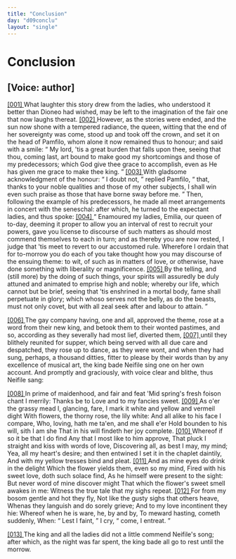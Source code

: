 ```yaml
---
title: "Conclusion"
day: "d09conclu"
layout: "single"
---
```

<div id="d09conclu" type="conclusion" who="author">
 <h1>
  Conclusion
 </h1>
 <p>
  <h2>
   [Voice: author]
  </h2>
 </p>
 <p>
  <a href="{{ site.baseurl }}itDecameron/d09conclu#p09970001" id="p09970001">
   [001]
  </a>
  What laughter this story drew from the ladies, who understood it
 better than Dioneo had wished, may be left to the imagination of
 the fair one that now laughs thereat.
  <a href="{{ site.baseurl }}itDecameron/d09conclu#p09970002" id="p09970002">
   [002]
  </a>
  However, as the stories were
 ended, and the sun now shone with a tempered radiance, the queen,
 witting that the end of her sovereignty was come, stood up and took
 off the crown, and set it on the head of Pamfilo, whom alone it now
 remained thus to honour; and said with a smile:
  <q direct="unspecified">
   My lord, 'tis
 a great burden that falls upon thee, seeing that thou, coming last, art
 bound to make good my shortcomings and those of my predecessors;
 which God give thee grace to accomplish, even as He has given me
 grace to make thee king.
  </q>
  <a href="{{ site.baseurl }}itDecameron/d09conclu#p09970003" id="p09970003">
   [003]
  </a>
  With gladsome acknowledgment of the
 honour:
  <q direct="unspecified">
   I doubt not,
  </q>
  replied Pamfilo,
  <q direct="unspecified">
   that, thanks to your
 noble qualities and those of my other subjects, I shall win even such
 praise as those that have borne sway before me.
  </q>
  Then, following
 the example of his predecessors, he made all meet arrangements in
 concert with the seneschal: after which, he turned to the expectant
 ladies, and thus spoke:
  <a href="{{ site.baseurl }}itDecameron/d09conclu#p09970004" id="p09970004">
   [004]
  </a>
  <q direct="unspecified">
   Enamoured my ladies, Emilia, our queen
 of to-day, deeming it proper to allow you an interval of rest to recruit
 your powers, gave you license to discourse of such matters as should
 most commend themselves to each in turn; and as thereby you are
 now rested, I judge that 'tis meet to revert to our accustomed rule.
 Wherefore I ordain that for to-morrow you do each of you take
 thought how you may discourse of the ensuing theme: to wit, of
 such as in matters of love, or otherwise, have done something with
 liberality or magnificence.
   <a href="{{ site.baseurl }}itDecameron/d09conclu#p09970005" id="p09970005">
    [005]
   </a>
   By the telling, and (still more) by the
 doing of such things, your spirits will assuredly be duly attuned and
   animated
 to emprise high and noble; whereby our life, which cannot
 but be brief, seeing that 'tis enshrined in a mortal body, fame
 shall perpetuate in glory; which whoso serves not the belly, as do the
 beasts, must not only covet, but with all zeal seek after and labour to
 attain.
  </q>
 </p>
 <p>
  <a href="{{ site.baseurl }}itDecameron/d09conclu#p09970006" id="p09970006">
   [006]
  </a>
  The gay company having, one and all, approved the theme, rose
 at a word from their new king, and betook them to their wonted
 pastimes, and so, according as they severally had most lief, diverted
 them,
  <a href="{{ site.baseurl }}itDecameron/d09conclu#p09970007" id="p09970007">
   [007]
  </a>
  until they blithely reunited for supper, which being served
 with all due care and despatched, they rose up to dance, as they were
 wont, and when they had sung, perhaps, a thousand ditties, fitter to
 please by their words than by any excellence of musical art, the king
 bade Neifile sing one on her own account. And promptly and
 graciously, with voice clear and blithe, thus Neifile sang:
 </p>
 <div3 type="song" who="neifile">
  <lg>
   <a href="{{ site.baseurl }}itDecameron/d09conclu#p09970008" id="p09970008">
    [008]
   </a>
   <l>
    In prime of maidenhood, and fair and feat
   </l>
   <l>
    'Mid spring's fresh foison chant I merrily:
   </l>
   <l>
    Thanks be to Love and to my fancies sweet.
   </l>
  </lg>
  <lg>
   <a href="{{ site.baseurl }}itDecameron/d09conclu#p09970009" id="p09970009">
    [009]
   </a>
   <l>
    As o'er the grassy mead I, glancing, fare,
   </l>
   <l>
    I mark it white and yellow and vermeil dight
   </l>
   <l>
    With flowers, the thorny rose, the lily white:
   </l>
   <l>
    And all alike to his face I compare,
   </l>
   <l>
    Who, loving, hath me ta'en, and me shall e'er
   </l>
   <l>
    Hold bounden to his will, sith I am she
   </l>
   <l>
    That in his will findeth her joy complete.
   </l>
  </lg>
  <lg>
   <a href="{{ site.baseurl }}itDecameron/d09conclu#p09970010" id="p09970010">
    [010]
   </a>
   <l>
    Whereof if so it be that I do find
   </l>
   <l>
    Any that I most like to him approve,
   </l>
   <l>
    That pluck I straight and kiss with words of love,
   </l>
   <l>
    Discovering all, as best I may, my mind;
   </l>
   <l>
    Yea, all my heart's desire; and then entwined
   </l>
   <l>
    I set it in the chaplet daintily,
   </l>
   <l>
    And with my yellow tresses bind and pleat.
   </l>
  </lg>
  <lg>
   <a href="{{ site.baseurl }}itDecameron/d09conclu#p09970011" id="p09970011">
    [011]
   </a>
   <l>
    And as mine eyes do drink in the delight
   </l>
   <l>
    Which the flower yields them, even so my mind,
   </l>
   <l>
    Fired with his sweet love, doth such solace find,
   </l>
   <l>
    As he himself were present to the sight:
   </l>
   <l>
    But never word of mine discover might
   </l>
   <l>
    That which the flower's sweet smell awakes in me:
   </l>
   <l>
    Witness the true tale that my sighs repeat.
   </l>
  </lg>
  <lg>
   <a href="{{ site.baseurl }}itDecameron/d09conclu#p09970012" id="p09970012">
    [012]
   </a>
   <l>
    For from my bosom gentle and hot they fly,
   </l>
   <l>
    Not like the gusty sighs that others heave,
   </l>
   <l>
    Whenas they languish and do sorely grieve;
   </l>
   <l>
    And to my love incontinent they hie:
   </l>
   <l>
    Whereof when he is ware, he, by and by,
   </l>
   <l>
    To meward hasting, cometh suddenly,
   </l>
   <l>
    When:
    <q direct="unspecified">
     Lest I faint,
    </q>
    I cry,
    <q direct="unspecified">
     come, I entreat.
    </q>
   </l>
  </lg>
 </div3>
 <p>
  <a href="{{ site.baseurl }}itDecameron/d09conclu#p09970013" id="p09970013">
   [013]
  </a>
  The king and all the ladies did not a little commend Neifile's
 song; after which, as the night was far spent, the king bade all go to
 rest until the morrow.
 </p>
</div>